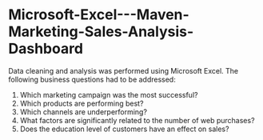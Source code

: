 # Microsoft-Excel---Maven-Marketing-Sales-Analysis-Dashboard

Data cleaning and analysis was performed using Microsoft Excel. The following business questions had to be addressed:

1) Which marketing campaign was the most successful?
2) Which products are performing best?
3) Which channels are underperforming?
4) What factors are significantly related to the number of web purchases?
5) Does the education level of customers have an effect on sales?
